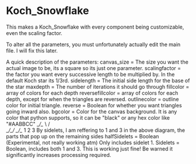 # Koch_Snowflake
This makes a Koch_Snowflake with every component being customizable, even the scaling factor.

To alter all the parameters, you must unfortunately actually edit the main file. I will fix this later.

A quick description of the parameters:
canvas_size = The size you want the actual image to be, its a square so its just one parameter.
scalingfactor = the factor you want every successive length to be multiplied by. In the default Koch star its 1/3rd.
sidelength = The initial side length for the base of the star
maxdepth = The number of iterations it should go through
fillcolor = array of colors for each depth
reversefillcolor = array of colors for each depth, except for when the triangles are reversed.
outlinecolor = outline color for initial triangle. 
reverse = Boolean for whether you want triangles going inward also.
bgcolor = Color for the canvas background. It is any color that python supports, so it can be "black" or any hex color like "#AABBCC"
      __/\__ 
      \    /   
__/\__/    \__/\__
  1     2      3
  By sidelets, I am reffering to 1 and 3 in the above diagram, the parts that pop up on the remaining sides
halfSidelets = Boolean (Experimental, not really working atm) Only includes sidelet 1.
Sidelets = Boolean, includes both 1 and 3. This is working just fine! Be warned it significantly increases processing required.
